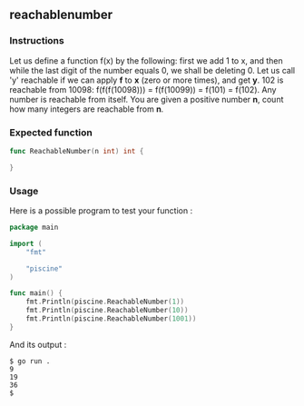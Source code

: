 ## reachablenumber

### Instructions

Let us define a function f(x) by the following: first we add 1 to x, and then while the last digit of the number equals 0, we shall be deleting 0. Let us call 'y' reachable if we can apply **f** to **x** (zero or more times), and get **y**. 102 is reachable from 10098: f(f(f(10098))) = f(f(10099)) = f(101) = f(102). Any number is reachable from itself. You are given a positive number **n**, count how many integers are reachable from **n**.

### Expected function

```go
func ReachableNumber(n int) int {

}
```

### Usage

Here is a possible program to test your function :

```go
package main

import (
	"fmt"

	"piscine"
)

func main() {
	fmt.Println(piscine.ReachableNumber(1))
	fmt.Println(piscine.ReachableNumber(10))
	fmt.Println(piscine.ReachableNumber(1001))
}
```

And its output :

```console
$ go run .
9
19
36
$
```
